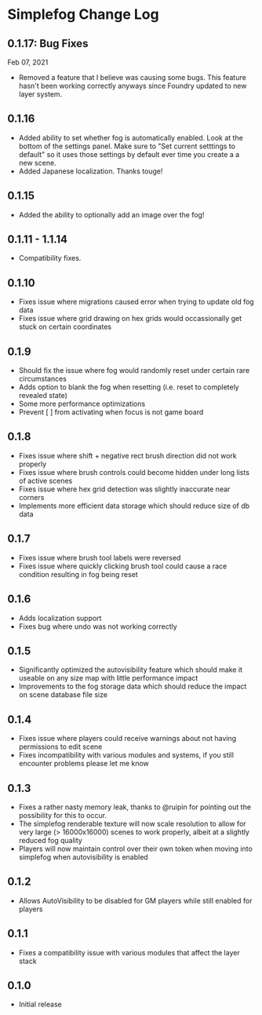 # Simplefog Change Log

## 0.1.17: Bug Fixes
Feb 07, 2021
* Removed a feature that I believe was causing some bugs. This feature hasn't been working correctly anyways since Foundry updated to new layer system.

## 0.1.16
* Added ability to set whether fog is automatically enabled. Look at the bottom of the settings panel. Make sure to "Set current setttings to default" so it uses those settings by default ever time you create a a new scene.
* Added Japanese localization. Thanks touge!

## 0.1.15 
* Added the ability to optionally add an image over the fog!

## 0.1.11 - 1.1.14
* Compatibility fixes.

## 0.1.10
* Fixes issue where migrations caused error when trying to update old fog data
* Fixes issue where grid drawing on hex grids would occassionally get stuck on certain coordinates

## 0.1.9
* Should fix the issue where fog would randomly reset under certain rare circumstances
* Adds option to blank the fog when resetting (i.e. reset to completely revealed state)
* Some more performance optimizations
* Prevent [ ] from activating when focus is not game board

## 0.1.8
* Fixes issue where shift + negative rect brush direction did not work properly
* Fixes issue where brush controls could become hidden under long lists of active scenes
* Fixes issue where hex grid detection was slightly inaccurate near corners
* Implements more efficient data storage which should reduce size of db data

## 0.1.7
* Fixes issue where brush tool labels were reversed
* Fixes issue where quickly clicking brush tool could cause a race condition resulting in fog being reset 

## 0.1.6
* Adds localization support
* Fixes bug where undo was not working correctly

## 0.1.5
* Significantly optimized the autovisibility feature which should make it useable on any size map with little performance impact
* Improvements to the fog storage data which should reduce the impact on scene database file size

## 0.1.4
* Fixes issue where players could receive warnings about not having permissions to edit scene
* Fixes incompatibility with various modules and systems, if you still encounter problems please let me know

## 0.1.3
* Fixes a rather nasty memory leak, thanks to @ruipin for pointing out the possibility for this to occur.
* The simplefog renderable texture will now scale resolution to allow for very large (> 16000x16000) scenes to work properly, albeit at a slightly reduced fog quality
* Players will now maintain control over their own token when moving into simplefog when autovisibility is enabled

## 0.1.2
* Allows AutoVisibility to be disabled for GM players while still enabled for players

## 0.1.1
* Fixes a compatibility issue with various modules that affect the layer stack

## 0.1.0
* Initial release
